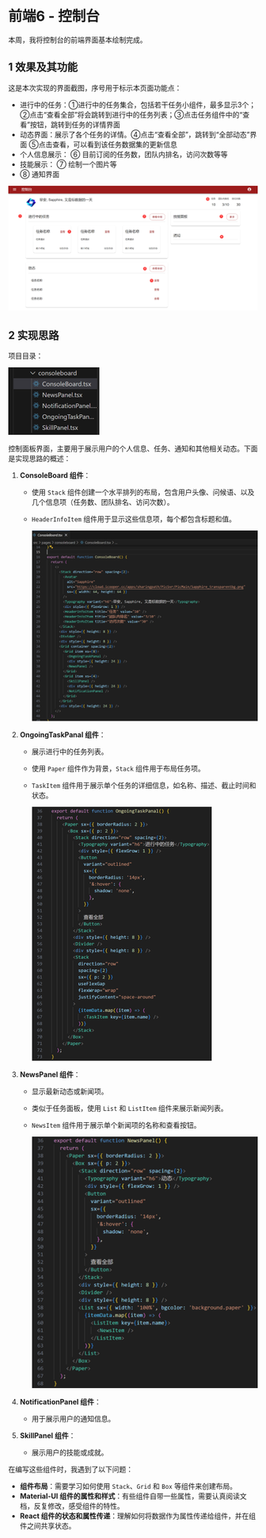 # 前端6 - 控制台

本周，我将控制台的前端界面基本绘制完成。

## 1 效果及其功能

这是本次实现的界面截图，序号用于标示本页面功能点：

- 进行中的任务：①进行中的任务集合，包括若干任务小组件，最多显示3个；②点击“查看全部”将会跳转到进行中的任务列表；③点击任务组件中的“查看”按钮，跳转到任务的详情界面
- 动态界面：展示了各个任务的详情。④点击“查看全部”，跳转到“全部动态”界面  ⑤点击查看，可以看到该任务数据集的更新信息
- 个人信息展示： ⑥ 目前订阅的任务数，团队内排名，访问次数等等
- 技能展示： ⑦ 绘制一个图片等
- ⑧ 通知界面

![image-20240529234407281](./assets/image-20240529234407281.png)



## 2 实现思路

项目目录：

<img src="./assets/image-20240530004101245.png" alt="image-20240530004101245" style="zoom:50%;" />

控制面板界面，主要用于展示用户的个人信息、任务、通知和其他相关动态。下面是实现思路的概述：

1. **ConsoleBoard 组件**：

   - 使用 `Stack` 组件创建一个水平排列的布局，包含用户头像、问候语、以及几个信息项（任务数、团队排名、访问次数）。

   - `HeaderInfoItem` 组件用于显示这些信息项，每个都包含标题和值。

     <img src="./assets/image-20240530004042914.png" alt="image-20240530004042914" style="zoom:50%;" />

2. **OngoingTaskPanal 组件**：

   - 展示进行中的任务列表。

   - 使用 `Paper` 组件作为背景，`Stack` 组件用于布局任务项。

   - `TaskItem` 组件用于展示单个任务的详细信息，如名称、描述、截止时间和状态。

     <img src="./assets/image-20240530004217538.png" alt="image-20240530004217538" style="zoom:50%;" />

3. **NewsPanel 组件**：

   - 显示最新动态或新闻项。

   - 类似于任务面板，使用 `List` 和 `ListItem` 组件来展示新闻列表。

   - `NewsItem` 组件用于展示单个新闻项的名称和查看按钮。

     <img src="./assets/image-20240530004154719.png" alt="image-20240530004154719" style="zoom:50%;" />

4. **NotificationPanel 组件**：

   - 用于展示用户的通知信息。

5. **SkillPanel 组件**：

   - 展示用户的技能或成就。

在编写这些组件时，我遇到了以下问题：

- **组件布局**：需要学习如何使用 `Stack`、`Grid` 和 `Box` 等组件来创建布局。
- **Material-UI 组件的属性和样式**：有些组件自带一些属性，需要认真阅读文档，反复修改，感受组件的特性。
- **React 组件的状态和属性传递**：理解如何将数据作为属性传递给组件，并在组件之间共享状态。